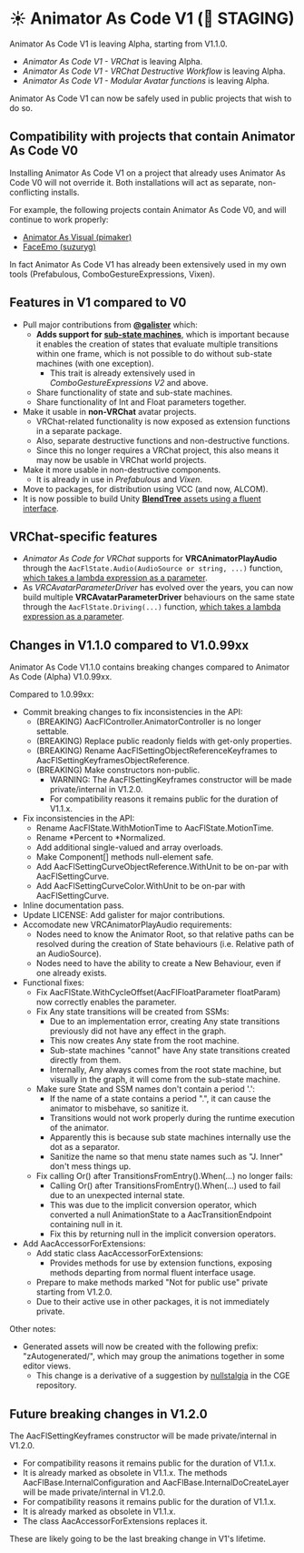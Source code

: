﻿---
date: 2024-08-19T11:00
unlisted: true
---

# ☀️ Animator As Code V1 (🚫 STAGING)

Animator As Code V1 is leaving Alpha, starting from V1.1.0.
- *Animator As Code V1 - VRChat* is leaving Alpha.
- *Animator As Code V1 - VRChat Destructive Workflow* is leaving Alpha.
- *Animator As Code V1 - Modular Avatar functions* is leaving Alpha.

Animator As Code V1 can now be safely used in public projects that wish to do so.

## Compatibility with projects that contain Animator As Code V0

Installing Animator As Code V1 on a project that already uses Animator As Code V0 will not override it.
Both installations will act as separate, non-conflicting installs.

For example, the following projects contain Animator As Code V0, and will continue to work properly:
- [Animator As Visual (pimaker)](https://github.com/PiMaker)
- [FaceEmo (suzuryg)](https://suzuryg.github.io/face-emo/)

In fact Animator As Code V1 has already been extensively used in my own tools (Prefabulous, ComboGestureExpressions, Vixen).

## Features in V1 compared to V0

- Pull major contributions from [**@galister**](https://github.com/galister) which:
  - **Adds support for [**sub-state machines**](/docs/products/animator-as-code/functions/base#layer-aacfllayer)**, which is important because it enables the creation of states that evaluate multiple transitions within one frame,
    which is not possible to do without sub-state machines (with one exception).
    - This trait is already extensively used in *ComboGestureExpressions V2* and above.
  - Share functionality of state and sub-state machines.
  - Share functionality of Int and Float parameters together.
- Make it usable in **non-VRChat** avatar projects.
  - VRChat-related functionality is now exposed as extension functions in a separate package.
  - Also, separate destructive functions and non-destructive functions.
  - Since this no longer requires a VRChat project, this also means it may now be usable in VRChat world projects.
- Make it more usable in non-destructive components.
  - It is already in use in *Prefabulous* and *Vixen*.
- Move to packages, for distribution using VCC (and now, ALCOM).
- It is now possible to build Unity [**BlendTree** assets using a fluent interface](/docs/products/animator-as-code/functions/base#blend-trees-aacflblendtree).

## VRChat-specific features

- *Animator As Code for VRChat* supports for **VRCAnimatorPlayAudio** through the `AacFlState.Audio(AudioSource or string, ...)` function,
  [which takes a lambda expression as a parameter](/docs/products/animator-as-code/functions/vrchat#audio-editing-aacvrcfleditanimatorplayaudio).
- As *VRCAvatarParameterDriver* has evolved over the years, you can now build multiple **VRCAvatarParameterDriver** behaviours on the same state
  through the `AacFlState.Driving(...)` function, [which takes a lambda expression as a parameter](/docs/products/animator-as-code/functions/vrchat#driver-editing-aacvrcfleditavatarparameterdriver).

## Changes in V1.1.0 compared to V1.0.99xx

Animator As Code V1.1.0 contains breaking changes compared to Animator As Code (Alpha) V1.0.99xx.

Compared to 1.0.99xx:
- Commit breaking changes to fix inconsistencies in the API:
  - (BREAKING) AacFlController.AnimatorController is no longer settable.
  - (BREAKING) Replace public readonly fields with get-only properties.
  - (BREAKING) Rename AacFlSettingObjectReferenceKeyframes to AacFlSettingKeyframesObjectReference.
  - (BREAKING) Make constructors non-public.
    - WARNING: The AacFlSettingKeyframes constructor will be made private/internal in V1.2.0.
    - For compatibility reasons it remains public for the duration of V1.1.x.
- Fix inconsistencies in the API:
  - Rename AacFlState.WithMotionTime to AacFlState.MotionTime.
  - Rename *Percent to *Normalized.
  - Add additional single-valued and array overloads.
  - Make Component[] methods null-element safe.
  - Add AacFlSettingCurveObjectReference.WithUnit to be on-par with AacFlSettingCurve.
  - Add AacFlSettingCurveColor.WithUnit to be on-par with AacFlSettingCurve.
- Inline documentation pass.
- Update LICENSE: Add galister for major contributions.
- Accomodate new VRCAnimatorPlayAudio requirements:
  - Nodes need to know the Animator Root, so that relative paths can be resolved during the creation of State behaviours (i.e. Relative path of an AudioSource).
  - Nodes need to have the ability to create a New Behaviour, even if one already exists.
- Functional fixes:
  - Fix AacFlState.WithCycleOffset(AacFlFloatParameter floatParam) now correctly enables the parameter.
  - Fix Any state transitions will be created from SSMs:
    - Due to an implementation error, creating Any state transitions previously did not have any effect in the graph.
    - This now creates Any state from the root machine.
    - Sub-state machines "cannot" have Any state transitions created directly from them.
    - Internally, Any always comes from the root state machine, but visually in the graph, it will come from the sub-state machine.
  - Make sure State and SSM names don't contain a period '.':
    - If the name of a state contains a period ".", it can cause the animator to misbehave, so sanitize it.
    - Transitions would not work properly during the runtime execution of the animator.
    - Apparently this is because sub state machines internally use the dot as a separator.
    - Sanitize the name so that menu state names such as "J. Inner" don't mess things up.
  - Fix calling Or() after TransitionsFromEntry().When(...) no longer fails:
    - Calling Or() after TransitionsFromEntry().When(...) used to fail due to an unexpected internal state.
    - This was due to the implicit conversion operator, which converted a null AnimationState to a AacTransitionEndpoint containing null in it.
    - Fix this by returning null in the implicit conversion operators.
- Add AacAccessorForExtensions:
  - Add static class AacAccessorForExtensions:
    - Provides methods for use by extension functions, exposing methods departing from normal fluent interface usage.
  - Prepare to make methods marked "Not for public use" private starting from V1.2.0.
  - Due to their active use in other packages, it is not immediately private.

Other notes:
- Generated assets will now be created with the following prefix: "zAutogenerated/", which may group the animations together in some editor views.
  - This change is a derivative of a suggestion by [nullstalgia](https://github.com/nullstalgia) in the CGE repository.

## Future breaking changes in V1.2.0

The AacFlSettingKeyframes constructor will be made private/internal in V1.2.0.
- For compatibility reasons it remains public for the duration of V1.1.x.
- It is already marked as obsolete in V1.1.x.
  The methods AacFlBase.InternalConfiguration and AacFlBase.InternalDoCreateLayer will be made private/internal in V1.2.0.
- For compatibility reasons it remains public for the duration of V1.1.x.
- It is already marked as obsolete in V1.1.x.
- The class AacAccessorForExtensions replaces it.

These are likely going to be the last breaking change in V1's lifetime.
